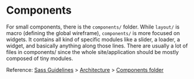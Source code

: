 # Components

For small components, there is the `components/` folder. While `layout/` is macro (defining the global wireframe), 
`components/` is more focused on widgets. 
It contains all kind of specific modules like a slider, a loader, a widget, and basically anything along those lines.
There are usually a lot of files in components/ since the whole site/application should be mostly composed of tiny modules.

Reference: [Sass Guidelines](http://sass-guidelin.es/) > [Architecture](http://sass-guidelin.es/#architecture) > [Components folder](http://sass-guidelin.es/#components-folder)
